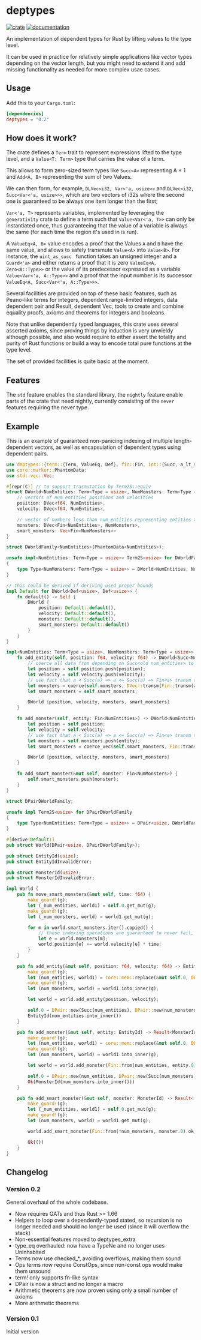 # deptypes

[![crate](https://img.shields.io/crates/v/deptypes.svg)](https://crates.io/crates/deptypes)
[![documentation](https://docs.rs/deptypes/badge.svg)](https://docs.rs/deptypes)

An implementation of dependent types for Rust by lifting values to the type level.

It can be used in practice for relatively simple applications like vector types depending on the vector length, but you might need to extend it and add missing functionality as needed for more complex usae cases.

## Usage

Add this to your `Cargo.toml`:

```toml
[dependencies]
deptypes = "0.2"
```

## How does it work?

The crate defines a `Term` trait to represent expressions lifted to the type level, and a `Value<T: Term>` type that carries the value of a term.

This allows to form zero-sized term types like `Succ<A>` representing A + 1 and `Add<A, B>` representing the sum of two Values.

We can then form, for example, `DLVec<i32, Var<'a, usize>>` and `DLVec<i32, Succ<Var<'a, usize>>>`, which are two vectors of i32s where the second one is guaranteed to be always one item longer than the first; 

`Var<'a, T>` represents variables, implemented by leveraging the `generativity` crate to define a term such that `Value<Var<'a, T>>` can only be instantiated once, thus guaranteeing that the value of a variable is always the same (for each time the region it's used in is run).

A `ValueEq<A, B>` value encodes a proof that the Values `A` and `B` have the same value, and allows to safely transmute `Value<A>` into `Value<B>`. For instance, the `uint_as_succ ` function takes an unsigned integer and a `Guard<'a>` and either returns a proof that it is zero `ValueEq<A, Zero<A::Type>>` or the value of its predecessor expressed as a variable `Value<Var<'a, A::Type>>` and a proof that the input number is its successor `ValueEq<A, Succ<Var<'a, A::Type>>>`.`

Several facilities are provided on top of these basic features, such as Peano-like terms for integers, dependent range-limited integers, data dependent pair and Result, dependent Vec, tools to create and combine equality proofs, axioms and theorems for integers and booleans.

Note that unlike dependently typed languages, this crate uses several asserted axioms, since proving things by induction is very unwieldy although possible, and also would require to either assert the totality and purity of Rust functions or build a way to encode total pure functions at the type level.

The set of provided facilities is quite basic at the moment.

## Features

The `std` feature enables the standard library, the `nightly` feature enable parts of the crate that need nightly, currently consisting of the `never` features requiring the never type.

## Example

This is an example of guaranteed non-panicing indexing of multiple length-dependent vectors, as well as encapsulation of dependent types using dependent pairs.

```rust
use deptypes::{term::{Term, ValueEq, Def}, fin::Fin, int::{Succ, a_lt_s_a}, vec::DVec, pair::DPair, kinds::Term2S, transmutable::{coerce, coerce_vec}, type_eq::refl, make_guard};
use core::marker::PhantomData;
use std::vec::Vec;

#[repr(C)] // to support trasmutation by Term2S::equiv
struct DWorld<NumEntities: Term<Type = usize>, NumMonsters: Term<Type = usize>> {
    // vectors of num_entities positions and velocities
    position: DVec<f64, NumEntities>,
    velocity: DVec<f64, NumEntities>,

    // vector of numbers less than num_entities representing entities that are a monster
    monsters: DVec<Fin<NumEntities>, NumMonsters>,
    smart_monsters: Vec<Fin<NumMonsters>>
}

struct DWorldFamily<NumEntities>(PhantomData<NumEntities>);

unsafe impl<NumEntities: Term<Type = usize>> Term2S<usize> for DWorldFamily<NumEntities>
{
    type Type<NumMonsters: Term<Type = usize>> = DWorld<NumEntities, NumMonsters>;
}

// this could be derived if deriving used proper bounds
impl Default for DWorld<Def<usize>, Def<usize>> {
    fn default() -> Self {
        DWorld {
            position: Default::default(),
            velocity: Default::default(),
            monsters: Default::default(),
            smart_monsters: Default::default()
        }
    }
}

impl<NumEntities: Term<Type = usize>, NumMonsters: Term<Type = usize>> DWorld<NumEntities, NumMonsters> {
    fn add_entity(self, position: f64, velocity: f64) -> DWorld<Succ<NumEntities>, NumMonsters> {
        // coerce all data from depending on Succ<old num_entities> to new num_entities
        let position = self.position.push(position);
        let velocity = self.velocity.push(velocity);
        // use fact that a < Succ(a) => a <= Succ(a) => Fin<a> transm to Fin<Succ(a)> to coerce monsters
        let monsters = coerce(self.monsters, DVec::transm(Fin::transm(a_lt_s_a().le()), refl()));
        let smart_monsters = self.smart_monsters;

        DWorld {position, velocity, monsters, smart_monsters}
    }

    fn add_monster(self, entity: Fin<NumEntities>) -> DWorld<NumEntities, Succ<NumMonsters>> {
        let position = self.position;
        let velocity = self.velocity;
        // use fact that a < Succ(a) => a <= Succ(a) => Fin<a> transm to Fin<Succ(a)> to coerce monsters
        let monsters = self.monsters.push(entity);
        let smart_monsters = coerce_vec(self.smart_monsters, Fin::transm(a_lt_s_a().le()));

        DWorld {position, velocity, monsters, smart_monsters}
    }

    fn add_smart_monster(&mut self, monster: Fin<NumMonsters>) {
        self.smart_monsters.push(monster);
    }
}

struct DPairDWorldFamily;

unsafe impl Term2S<usize> for DPairDWorldFamily
{
    type Type<NumEntities: Term<Type = usize>> = DPair<usize, DWorldFamily<NumEntities>>;
}

#[derive(Default)]
pub struct World(DPair<usize, DPairDWorldFamily>);

pub struct EntityId(usize);
pub struct EntityIdInvalidError;

pub struct MonsterId(usize);
pub struct MonsterIdInvalidError;

impl World {
    pub fn move_smart_monsters(&mut self, time: f64) {
        make_guard!(g);
        let (_num_entities, world1) = self.0.get_mut(g);
        make_guard!(g);
        let (_num_monsters, world) = world1.get_mut(g);

        for m in world.smart_monsters.iter().copied() {
            // these indexing operations are guaranteed to never fail, thanks to the dependent types!
            let e = world.monsters[m];
            world.position[e] += world.velocity[e] * time;
        }
    }

    pub fn add_entity(&mut self, position: f64, velocity: f64) -> EntityId {
        make_guard!(g);
        let (num_entities, world1) = core::mem::replace(&mut self.0, DPair::default()).into_inner(g);
        make_guard!(g);
        let (num_monsters, world) = world1.into_inner(g);

        let world = world.add_entity(position, velocity);

        self.0 = DPair::new(Succ(num_entities), DPair::new(num_monsters, world));
        EntityId(num_entities.into_inner())
    }

    pub fn add_monster(&mut self, entity: EntityId) -> Result<MonsterId, EntityIdInvalidError> {
        make_guard!(g);
        let (num_entities, world1) = core::mem::replace(&mut self.0, DPair::default()).into_inner(g);
        make_guard!(g);
        let (num_monsters, world) = world1.into_inner(g);

        let world = world.add_monster(Fin::from(num_entities, entity.0).ok_or(EntityIdInvalidError)?);

        self.0 = DPair::new(num_entities, DPair::new(Succ(num_monsters), world));
        Ok(MonsterId(num_monsters.into_inner()))
    }

    pub fn add_smart_monster(&mut self, monster: MonsterId) -> Result<(), MonsterIdInvalidError> {
        make_guard!(g);
        let (_num_entities, world1) = self.0.get_mut(g);
        make_guard!(g);
        let (num_monsters, world) = world1.get_mut(g);

        world.add_smart_monster(Fin::from(*num_monsters, monster.0).ok_or(MonsterIdInvalidError)?);

        Ok(())
    }
}
```

## Changelog

### Version 0.2
General overhaul of the whole codebase.

- Now requires GATs and thus Rust >= 1.66
- Helpers to loop over a dependently-typed stated, so recursion is no longer needed and should no longer be used (since it will overflow the stack)
- Non-essential features moved to deptypes_extra
- type_eq overhauled: now have a TypeNe and no longer uses Uninhabited
- Terms now use checked_*, avoiding overflows, making them sound
- Ops terms now require ConstOps, since non-const ops would make them unsound
- term! only supports fn-like syntax
- DPair is now a struct and no longer a macro
- Arithmetic theorems are now proven using only a small number of axioms
- More arithmetic theorems

### Version 0.1
Initial version